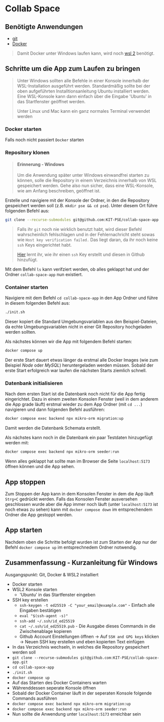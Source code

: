 # Collab Space

## Benötigte Anwendungen
- [git](https://git-scm.com/download/win)
- [Docker](https://www.docker.com/products/docker-desktop/)

> Damit Docker unter Windows laufen kann, wird noch [wsl 2](https://learn.microsoft.com/en-us/windows/wsl/install) benötigt.


## Schritte um die App zum Laufen zu bringen

> Unter Windows sollten alle Befehle in einer Konsole innerhalb der WSL-Installation ausgeführt werden. Standardmäßig sollte bei der oben aufgeführten Installtionsanleitung Ubuntu installiert werden. Eine WSL-Konsole kann dann einfach über die Eingabe 'Ubuntu' in das Startfenster geöffnet werden.
>
> Unter Linux und Mac kann ein ganz normales Terminal verwendet werden

### Docker starten

Falls noch nicht passiert `Docker` starten  

### Repository klonen

>#### Erinnerung - Windows
>Um die Anwendung später unter Windows einwandfrei starten zu können, solle die Repository in einem Verzeichnis innerhalb von WSL gespeichert werden. Gehe also nun sicher, dass eine WSL-Konsole, wie am Anfang beschreiben, geöffnet ist.

Erstelle und navigiere mit der Konsole der Ordner, in den die Repository gespeichert werden soll (z.B. `mkdir pse && cd pse`). Unter diesem Ort führe folgenden Befehl aus:

```bash
git clone --recurse-submodules git@github.com:KIT-PSE/collab-space-app.git
```

> Falls ihr `git` noch nie wirklich benutzt habt, wird dieser Befehl wahrscheinlich fehlschlagen und in der Fehlernachricht steht sowas wie `Host key verification failed.` Das liegt daran, da ihr noch keine `ssh` Keys eingerichtet habt.
>
> [Hier](https://docs.github.com/en/authentication/connecting-to-github-with-ssh/generating-a-new-ssh-key-and-adding-it-to-the-ssh-agent) lernt ihr, wie ihr einen `ssh` Key erstellt und diesen in Github hinzufügt.

Mit dem Befehl `ls` kann verifziert werden, ob alles geklappt hat und der Ordner `collab-space-app` nun existiert.

### Container starten

Navigiere mit dem Befehl `cd collab-space-app` in den App Ordner und führe in diesem folgenden Befehl aus:

```bash
./init.sh
```
Dieser kopiert die Standard Umgebungsvariablen aus den Beispiel-Dateien, da echte Umgebungsvariablen nicht in einer Git Repository hochgeladen werden sollten.

Als nächstes können wir die App mit folgendem Befehl starten:

```bash
docker compose up
```

Der erste Start dauert etwas länger da erstmal alle Docker Images (wie zum Beispiel *Node* oder *MySQL*) heruntergeladen werden müssen. Sobald der erste Start erfolgreich war laufen die nächsten Starts ziemlich schnell.

### Datenbank initialisieren

Nach dem ersten Start ist die Datenbank noch nicht für die App fertig eingerichtet. Dazu in einem zweiten Konsolen Fenster (weil in dem anderem die App grade läuft) erstmal wieder zu dem App Ordner (mit `cd ...`) navigieren und dann folgenden Befehl ausführen:

```bash
docker compose exec backend npx mikro-orm migration:up
```

Damit werden die Datenbank Schemata erstellt.

Als nächstes kann noch in die Datenbank ein paar Testdaten hinzugefügt werden mit:

```bash
docker compose exec backend npx mikro-orm seeder:run
```

Wenn alles geklappt hat sollte man im Browser die Seite `localhost:5173` öffnen können und die App sehen.

## App stoppen

Zum Stoppen der App kann in dem Konsolen Fenster in dem die App läuft `Strg+C` gedrückt werden. Falls das Konsolen Fenster ausversehen geschlossen wurde aber die App immer noch läuft (unter `localhost:5173` ist noch etwas zu sehen) kann mit `docker compose down` im entsprechendem Ordner die App gestoppt werden.

## App starten

Nachdem oben die Schritte befolgt wurden ist zum Starten der App nur der Befehl `docker compose up` im entsprechnedem Ordner notwendig.

## Zusammenfassung - Kurzanleitung für Windows
Ausgangspunkt: Git, Docker & WSL2 installiert
- Docker starten
- WSL2 Konsole starten
  - 'Ubuntu' in das Startfenster eingeben
- SSH key erstellen
  - `ssh-keygen -t ed25519 -C "your_email@example.com"` - Einfach alle Eingaben bestätigen
  - `eval "$(ssh-agent -s)"`
  - `ssh-add ~/.ssh/id_ed25519`
  - `cat ~/.ssh/id_ed25519.pub` - Die Ausgabe dieses Commands in die Zwischenablage kopieren
  - Github Account Einstellungen öffnen -> Auf `SSH and GPG keys` klicken -> Neuen SSH key erstellen und eben kopierten Text einfügen
- In das Verzeichnis wechseln, in welches die Repository gespeichert werden soll
- `git clone --recurse-submodules git@github.com:KIT-PSE/collab-space-app.git`
- `cd collab-space-app`
- `./init.sh`
- `docker compose up`
- Auf das Starten des Docker Containers warten
- Währenddessen seperate Konsole öffnen
- Sobald der Docker Container läuft in der seperaten Konsole folgende Commands ausführen
- `docker compose exec backend npx mikro-orm migration:up`
- `docker compose exec backend npx mikro-orm seeder:run`
- Nun sollte die Anwendung unter `localhost:5173` erreichbar sein

